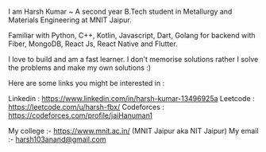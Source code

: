 I am Harsh Kumar ~ A second year B.Tech student in Metallurgy and Materials Engineering at MNIT Jaipur.

Familiar with Python, C++, Kotlin, Javascript, Dart, Golang for backend with Fiber, MongoDB, React Js, React Native and Flutter.

I love to build and am a fast learner. I don't memorise solutions rather I solve the problems and make my own solutions :)

Here are some links you might be interested in :

Linkedin : https://www.linkedin.com/in/harsh-kumar-13496925a
Leetcode : https://leetcode.com/u/harsh-fbx/
Codeforces : https://codeforces.com/profile/jaiHanuman1

My college :-  https://www.mnit.ac.in/     (MNIT Jaipur aka NIT Jaipur)
My email :- harsh103anand@gmail.com
